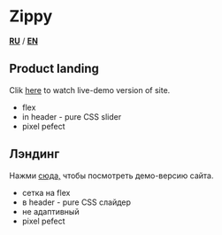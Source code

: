 # Zippy   
**[RU](#ru)** / **[EN](#en)**

## <a name="en">Product landing </a>   
Clik <a href='https://iogsotot.github.io/Zippy/'>here</a> to watch live-demo version of site.     
* flex
* in header - pure CSS slider
* pixel pefect

## <a name="ru">Лэндинг</a>   
Нажми <a href='https://iogsotot.github.io/Zippy/'>сюда,</a> чтобы посмотреть демо-версию сайта.   
* сетка на flex
* в header - pure CSS слайдер
* не адаптивный
* pixel pefect
